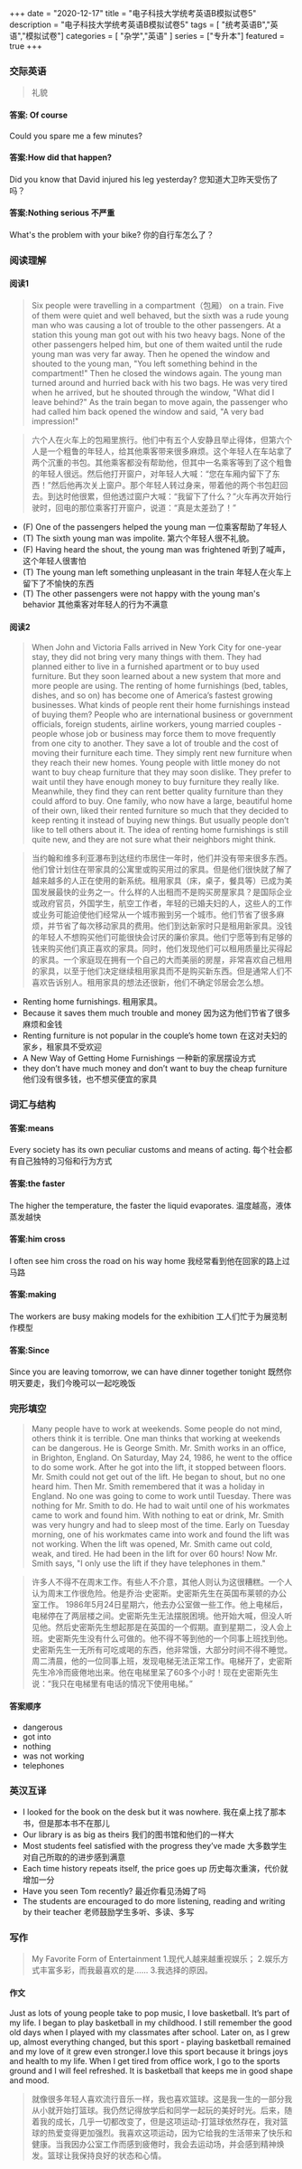 +++
date = "2020-12-17"
title = "电子科技大学统考英语B模拟试卷5"
description = "电子科技大学统考英语B模拟试卷5"
tags = [ "统考英语B","英语","模拟试卷"]
categories = [
    "杂学","英语"
]
series = ["专升本"]
featured = true
+++

### 交际英语
> 礼貌
#### 答案: Of course 
Could you spare me a few minutes? 
#### 答案:How did that happen?
Did you know that David injured his leg yesterday?  您知道大卫昨天受伤了吗？   
#### 答案:Nothing serious  不严重
What's the problem with your bike?  你的自行车怎么了？


### 阅读理解
#### 阅读1
> Six people were travelling in a compartment（包厢） on a train. Five of them were quiet and well behaved, but the sixth was a rude young man who was causing a lot of trouble to the other passengers.
  At a station this young man got out with his two heavy bags. None of the other passengers helped him, but one of them waited until the rude young man was very far away. Then he opened the window and shouted to the young man, "You left something behind in the compartment!" Then he closed the windows again.
  The young man turned around and hurried back with his two bags. He was very tired when he arrived, but he shouted through the window, "What did I leave behind?"
  As the train began to move again, the passenger who had called him back opened the window and said, "A very bad impression!"

> 六个人在火车上的包厢里旅行。他们中有五个人安静且举止得体，但第六个人是一个粗鲁的年轻人，给其他乘客带来很多麻烦。这个年轻人在车站拿了两个沉重的书包。其他乘客都没有帮助他，但其中一名乘客等到了这个粗鲁的年轻人很远。然后他打开窗户，对年轻人大喊：“您在车厢内留下了东西！”然后他再次关上窗户。那个年轻人转过身来，带着他的两个书包赶回去。到达时他很累，但他透过窗户大喊：“我留下了什么？”火车再次开始行驶时，回电的那位乘客打开窗户，说道：“真是太差劲了！”
* (F) One of the passengers helped the young man 一位乘客帮助了年轻人
* (T) The sixth young man was impolite. 第六个年轻人很不礼貌。
* (F) Having heard the shout, the young man was frightened 听到了喊声，这个年轻人很害怕
* (T) The young man left something unpleasant in the train  年轻人在火车上留下了不愉快的东西
* (T) The other passengers were not happy with the young man's behavior 其他乘客对年轻人的行为不满意
#### 阅读2
> When John and Victoria Falls arrived in New York City for one-year stay, they did not bring very many things with them. They had planned either to live in a furnished apartment or to buy used furniture. But they soon learned about a new system that more and more people are using. The renting of home furnishings (bed, tables, dishes, and so on) has become one of America’s fastest growing businesses.
  What kinds of people rent their home furnishings instead of buying them? People who are international business or government officials, foreign students, airline workers, young married couples - people whose job or business may force them to move frequently from one city to another. They save a lot of trouble and the cost of moving their furniture each time. They simply rent new furniture when they reach their new homes. Young people with little money do not want to buy cheap furniture that they may soon dislike. They prefer to wait until they have enough money to buy furniture they really like. Meanwhile, they find they can rent better quality furniture than they could afford to buy.
  One family, who now have a large, beautiful home of their own, liked their rented furniture so much that they decided to keep renting it instead of buying new things. But usually people don’t like to tell others about it. The idea of renting home furnishings is still quite new, and they are not sure what their neighbors might think. 

> 当约翰和维多利亚瀑布到达纽约市居住一年时，他们并没有带来很多东西。他们曾计划住在带家具的公寓里或购买用过的家具。但是他们很快就了解了越来越多的人正在使用的新系统。租用家具（床，桌子，餐具等）已成为美国发展最快的业务之一。什么样的人出租而不是购买房屋家具？是国际企业或政府官员，外国学生，航空工作者，年轻的已婚夫妇的人，这些人的工作或业务可能迫使他们经常从一个城市搬到另一个城市。他们节省了很多麻烦，并节省了每次移动家具的费用。他们到达新家时只是租用新家具。没钱的年轻人不想购买他们可能很快会讨厌的廉价家具。他们宁愿等到有足够的钱来购买他们真正喜欢的家具。同时，他们发现他们可以租用质量比买得起的家具。一个家庭现在拥有一个自己的大而美丽的房屋，非常喜欢自己租用的家具，以至于他们决定继续租用家具而不是购买新东西。但是通常人们不喜欢告诉别人。租用家具的想法还很新，他们不确定邻居会怎么想。

* Renting home furnishings. 租用家具。
* Because it saves them much trouble and money 因为这为他们节省了很多麻烦和金钱
* Renting furniture is not popular in the couple’s home town 在这对夫妇的家乡，租家具不受欢迎
* A New Way of Getting Home Furnishings 一种新的家居摆设方式
* they don’t have much money and don’t want to buy the cheap furniture  他们没有很多钱，也不想买便宜的家具
### 词汇与结构
#### 答案:means
Every society has its own peculiar customs and means  of acting.  每个社会都有自己独特的习俗和行为方式
#### 答案:the faster
The higher the temperature, the faster the liquid evaporates.  温度越高，液体蒸发越快
#### 答案:him cross 
I often see him cross the road on his way home   我经常看到他在回家的路上过马路
#### 答案:making 
The workers are busy making models for the exhibition  工人们忙于为展览制作模型
#### 答案:Since  
Since you are leaving tomorrow, we can have dinner together tonight  既然你明天要走，我们今晚可以一起吃晚饭


### 完形填空
> Many people have to work at weekends. Some people do not mind, others think it is terrible.
  One man thinks that working at weekends can be dangerous. He is George Smith. Mr. Smith works in an office, in Brighton, England.
  On Saturday, May 24, 1986, he went to the office to do some work. After he got into the lift, it stopped between floors. Mr. Smith could not get out of the lift. He began to shout, but no one heard him. Then Mr. Smith remembered that it was a holiday in England. No one was going to come to work until Tuesday.
  There was nothing for Mr. Smith to do. He had to wait until one of his workmates came to work and found him. With nothing to eat or drink, Mr. Smith was very hungry and had to sleep most of the time.
  Early on Tuesday morning, one of his workmates came into work and found the lift was not working. When the lift was opened, Mr. Smith came out cold, weak, and tired. He had been in the lift for over 60 hours!
  Now Mr. Smith says, "I only use the lift if they have  telephones in them." 

> 许多人不得不在周末工作。有些人不介意，其他人则认为这很糟糕。一个人认为周末工作很危险。他是乔治·史密斯。史密斯先生在英国布莱顿的办公室工作。 1986年5月24日星期六，他去办公室做一些工作。他上电梯后，电梯停在了两层楼之间。史密斯先生无法摆脱困境。他开始大喊，但没人听见他。然后史密斯先生想起那是在英国的一个假期。直到星期二，没人会上班。史密斯先生没有什么可做的。他不得不等到他的一个同事上班找到他。史密斯先生一无所有可吃或喝的东西，他非常饿，大部分时间不得不睡觉。周二清晨，他的一位同事上班，发现电梯无法正常工作。电梯开了，史密斯先生冷冷而疲倦地出来。他在电梯里呆了60多个小时！现在史密斯先生说：“我只在电梯里有电话的情况下使用电梯。”

#### 答案顺序
* dangerous
* got into
* nothing
* was not working
* telephones
### 英汉互译
* I looked for the book on the desk but it was nowhere. 我在桌上找了那本书，但是那本书不在那儿
* Our library is as big as theirs 我们的图书馆和他们的一样大
* Most students feel satisfied with the progress they’ve made 大多数学生对自己所取的的进步感到满意
* Each time history repeats itself, the price goes up 历史每次重演，代价就增加一分
* Have you seen Tom recently? 最近你看见汤姆了吗
* The students are encouraged to do more listening, reading and writing by their teacher  老师鼓励学生多听、多读、多写

### 写作 
> My Favorite Form of Entertainment
  1.现代人越来越重视娱乐；
  2.娱乐方式丰富多彩，而我最喜欢的是……
  3.我选择的原因。
#### 作文

Just as lots of young people take to pop music, I love basketball. It’s part of my life. I began to play basketball in my childhood. I still remember the good old days when I played with my classmates after school. Later on, as I grew up, almost everything changed, but this sport - playing basketball remained and my love of it grew even stronger.I love this sport because it brings joys and health to my life. When I get tired from office work, I go to the sports ground and I will feel refreshed. It is basketball that keeps me in good shape and mood.

> 就像很多年轻人喜欢流行音乐一样，我也喜欢篮球。这是我一生的一部分我从小就开始打篮球。我仍然记得放学后和同学一起玩的美好时光。后来，随着我的成长，几乎一切都改变了，但是这项运动-打篮球依然存在，我对篮球的热爱变得更加强烈。我喜欢这项运动，因为它给我的生活带来了快乐和健康。当我因办公室工作而感到疲倦时，我会去运动场，并会感到精神焕发。篮球让我保持良好的状态和心情。
